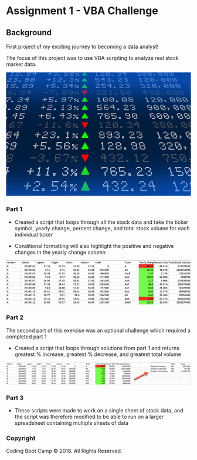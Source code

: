 # Assignment 1 - VBA Challenge

## Background

First project of my exciting journey to becoming a data analyst!

The focus of this project was to use VBA scripting to analyze real stock market data. 

![Stock Market Image](Images/stockmarket.jpg)

### Part 1

* Created a script that loops through all the stock data and take the ticker symbol, yearly change, percent change, and total stock volume for each individual ticker

* Conditional formatting will also highlight the positive and negative changes in the yearly change column

![Moderate Solution](Images/moderate_solution.png)

### Part 2

The second part of this exercise was an optional challenge which required a completed part 1

* Created a script that loops through solutions from part 1 and returns greatest % increase, greatest % decrease, and greatest total volume

![Hard_Solution](Images/hard_solution.png)

### Part 3

* These scripts were made to work on a single sheet of stock data, and the script was therefore modified to be able to run on a larger spreadsheet containing multiple sheets of data

### Copyright

Coding Boot Camp © 2018. All Rights Reserved.
